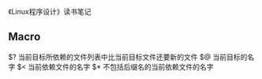 《Linux程序设计》读书笔记

Macro
--------------------------------
$?      当前目标所依赖的文件列表中比当前目标文件还要新的文件
$@      当前目标的名字
$<      当前依赖文件的名字
$*      不包括后缀名的当前依赖文件的名字


